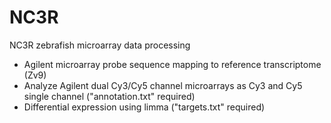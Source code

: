 # NC3R
NC3R zebrafish microarray data processing

   * Agilent microarray probe sequence mapping to reference transcriptome (Zv9)
   * Analyze Agilent dual Cy3/Cy5 channel microarrays as Cy3 and Cy5 single channel ("annotation.txt" required)
   * Differential expression using limma ("targets.txt" required) 
